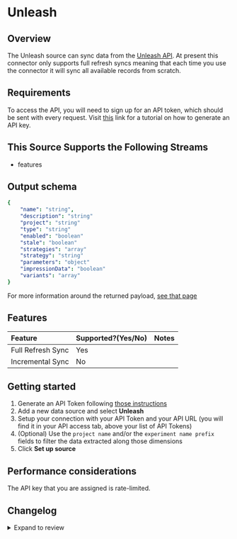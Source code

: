 # Unleash

## Overview

The Unleash source can sync data from the [Unleash API](https://docs.getunleash.io/reference/api/legacy/unleash). At present this connector only supports full refresh syncs meaning that each time you use the connector it will sync all available records from scratch.

## Requirements

To access the API, you will need to sign up for an API token, which should be sent with every request. Visit [this](https://docs.getunleash.io/how-to/how-to-create-api-tokens) link for a tutorial on how to generate an API key.

## This Source Supports the Following Streams

- features

## Output schema

```yaml
{
    "name": "string",
    "description": "string"
    "project": "string"
    "type": "string"
    "enabled": "boolean"
    "stale": "boolean"
    "strategies": "array"
    "strategy": "string"
    "parameters": "object"
    "impressionData": "boolean"
    "variants": "array"
}
```

For more information around the returned payload, [see that page](https://docs.getunleash.io/reference/api/legacy/unleash/client/features)

## Features

| Feature           | Supported?\(Yes/No\) | Notes |
| :---------------- | :------------------- | :---- |
| Full Refresh Sync | Yes                  |       |
| Incremental Sync  | No                   |       |

## Getting started

1. Generate an API Token following [those instructions](https://docs.getunleash.io/how-to/how-to-create-api-tokens)
2. Add a new data source and select **Unleash**
3. Setup your connection with your API Token and your API URL (you will find it in your API access tab, above your list of API Tokens)
4. (Optional) Use the `project name` and/or the `experiment name prefix` fields to filter the data extracted along those dimensions
5. Click **Set up source**

## Performance considerations

The API key that you are assigned is rate-limited.

## Changelog

<details>
  <summary>Expand to review</summary>

| Version | Date       | Pull Request                                              | Subject                               |
| :------ | :--------- | :-------------------------------------------------------- | :------------------------------------ |
| 0.2.24 | 2025-07-26 | [61220](https://github.com/airbytehq/airbyte/pull/61220) | Update dependencies |
| 0.2.23 | 2025-05-24 | [60769](https://github.com/airbytehq/airbyte/pull/60769) | Update dependencies |
| 0.2.22 | 2025-05-10 | [59915](https://github.com/airbytehq/airbyte/pull/59915) | Update dependencies |
| 0.2.21 | 2025-05-04 | [59529](https://github.com/airbytehq/airbyte/pull/59529) | Update dependencies |
| 0.2.20 | 2025-04-26 | [58925](https://github.com/airbytehq/airbyte/pull/58925) | Update dependencies |
| 0.2.19 | 2025-04-20 | [58578](https://github.com/airbytehq/airbyte/pull/58578) | Update dependencies |
| 0.2.18 | 2025-04-12 | [58013](https://github.com/airbytehq/airbyte/pull/58013) | Update dependencies |
| 0.2.17 | 2025-04-05 | [57468](https://github.com/airbytehq/airbyte/pull/57468) | Update dependencies |
| 0.2.16 | 2025-03-29 | [56828](https://github.com/airbytehq/airbyte/pull/56828) | Update dependencies |
| 0.2.15 | 2025-03-22 | [56274](https://github.com/airbytehq/airbyte/pull/56274) | Update dependencies |
| 0.2.14 | 2025-03-08 | [55587](https://github.com/airbytehq/airbyte/pull/55587) | Update dependencies |
| 0.2.13 | 2025-03-01 | [55139](https://github.com/airbytehq/airbyte/pull/55139) | Update dependencies |
| 0.2.12 | 2025-02-22 | [54503](https://github.com/airbytehq/airbyte/pull/54503) | Update dependencies |
| 0.2.11 | 2025-02-15 | [54062](https://github.com/airbytehq/airbyte/pull/54062) | Update dependencies |
| 0.2.10 | 2025-02-08 | [53524](https://github.com/airbytehq/airbyte/pull/53524) | Update dependencies |
| 0.2.9 | 2025-02-01 | [53051](https://github.com/airbytehq/airbyte/pull/53051) | Update dependencies |
| 0.2.8 | 2025-01-25 | [52420](https://github.com/airbytehq/airbyte/pull/52420) | Update dependencies |
| 0.2.7 | 2025-01-18 | [52014](https://github.com/airbytehq/airbyte/pull/52014) | Update dependencies |
| 0.2.6 | 2025-01-11 | [51405](https://github.com/airbytehq/airbyte/pull/51405) | Update dependencies |
| 0.2.5 | 2024-12-28 | [50802](https://github.com/airbytehq/airbyte/pull/50802) | Update dependencies |
| 0.2.4 | 2024-12-21 | [50369](https://github.com/airbytehq/airbyte/pull/50369) | Update dependencies |
| 0.2.3 | 2024-12-14 | [49764](https://github.com/airbytehq/airbyte/pull/49764) | Update dependencies |
| 0.2.2 | 2024-12-12 | [49413](https://github.com/airbytehq/airbyte/pull/49413) | Update dependencies |
| 0.2.1 | 2024-12-11 | [48326](https://github.com/airbytehq/airbyte/pull/48326) | Starting with this version, the Docker image is now rootless. Please note that this and future versions will not be compatible with Airbyte versions earlier than 0.64 |
| 0.2.0 | 2024-10-06 | [46525](https://github.com/airbytehq/airbyte/pull/46525) | Converting to manifest-only format |
| 0.1.18 | 2024-10-05 | [46490](https://github.com/airbytehq/airbyte/pull/46490) | Update dependencies |
| 0.1.17 | 2024-09-28 | [46113](https://github.com/airbytehq/airbyte/pull/46113) | Update dependencies |
| 0.1.16 | 2024-09-21 | [45817](https://github.com/airbytehq/airbyte/pull/45817) | Update dependencies |
| 0.1.15 | 2024-09-14 | [45295](https://github.com/airbytehq/airbyte/pull/45295) | Update dependencies |
| 0.1.14 | 2024-08-31 | [45004](https://github.com/airbytehq/airbyte/pull/45004) | Update dependencies |
| 0.1.13 | 2024-08-24 | [44685](https://github.com/airbytehq/airbyte/pull/44685) | Update dependencies |
| 0.1.12 | 2024-08-17 | [44356](https://github.com/airbytehq/airbyte/pull/44356) | Update dependencies |
| 0.1.11 | 2024-08-10 | [43609](https://github.com/airbytehq/airbyte/pull/43609) | Update dependencies |
| 0.1.10 | 2024-08-03 | [43122](https://github.com/airbytehq/airbyte/pull/43122) | Update dependencies |
| 0.1.9 | 2024-07-27 | [42598](https://github.com/airbytehq/airbyte/pull/42598) | Update dependencies |
| 0.1.8 | 2024-07-20 | [42217](https://github.com/airbytehq/airbyte/pull/42217) | Update dependencies |
| 0.1.7 | 2024-07-13 | [41870](https://github.com/airbytehq/airbyte/pull/41870) | Update dependencies |
| 0.1.6 | 2024-07-10 | [41554](https://github.com/airbytehq/airbyte/pull/41554) | Update dependencies |
| 0.1.5 | 2024-07-09 | [41114](https://github.com/airbytehq/airbyte/pull/41114) | Update dependencies |
| 0.1.4 | 2024-07-06 | [40978](https://github.com/airbytehq/airbyte/pull/40978) | Update dependencies |
| 0.1.3 | 2024-06-25 | [40423](https://github.com/airbytehq/airbyte/pull/40423) | Update dependencies |
| 0.1.2 | 2024-06-22 | [40018](https://github.com/airbytehq/airbyte/pull/40018) | Update dependencies |
| 0.1.1 | 2024-05-20 | [38378](https://github.com/airbytehq/airbyte/pull/38378) | [autopull] base image + poetry + up_to_date |
| 0.1.0   | 2022-11-30 | [#19923](https://github.com/airbytehq/airbyte/pull/19923) | 🎉 New source: Unleash [low-code CDK] |

</details>
